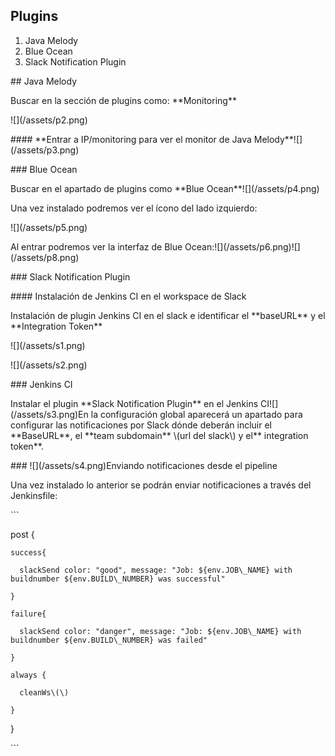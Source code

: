 ## Plugins

1. Java Melody
2. Blue Ocean
3. Slack Notification Plugin



\#\# Java Melody



Buscar en la sección de plugins como: \*\*Monitoring\*\*



!\[\]\(/assets/p2.png\)



\#\#\#\# \*\*Entrar a IP/monitoring para ver el monitor de Java Melody\*\*!\[\]\(/assets/p3.png\)



\#\#\# Blue Ocean



Buscar en el apartado de plugins como \*\*Blue Ocean\*\*!\[\]\(/assets/p4.png\)



Una vez instalado podremos ver el ícono del lado izquierdo:



!\[\]\(/assets/p5.png\)



Al entrar podremos ver la interfaz de Blue Ocean:!\[\]\(/assets/p6.png\)!\[\]\(/assets/p8.png\)



\#\#\# Slack Notification Plugin



\#\#\#\# Instalación de Jenkins CI en el workspace de Slack



Instalación de plugin Jenkins CI en el slack e identificar el \*\*baseURL\*\* y el \*\*Integration Token\*\*



!\[\]\(/assets/s1.png\)



!\[\]\(/assets/s2.png\)



\#\#\# Jenkins CI 



Instalar el plugin \*\*Slack Notification Plugin\*\* en el Jenkins CI!\[\]\(/assets/s3.png\)En la configuración global aparecerá un apartado para configurar las notificaciones por Slack dónde deberán incluir el \*\*BaseURL\*\*, el \*\*team subdomain\*\* \\(url del slack\\) y el\*\* integration token\*\*.



\#\#\# !\[\]\(/assets/s4.png\)Enviando notificaciones desde el pipeline



Una vez instalado lo anterior se podrán enviar notificaciones a través del Jenkinsfile:



\`\`\`

 post {

    success{

      slackSend color: "good", message: "Job: ${env.JOB\_NAME} with buildnumber ${env.BUILD\_NUMBER} was successful"

    }

    failure{

      slackSend color: "danger", message: "Job: ${env.JOB\_NAME} with buildnumber ${env.BUILD\_NUMBER} was failed"

    }

    always {

      cleanWs\(\)

    }

}

\`\`\`









